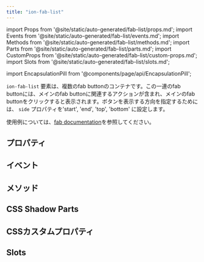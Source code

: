 ```yaml
---
title: "ion-fab-list"
---
```

import Props from '@site/static/auto-generated/fab-list/props.md';
import Events from '@site/static/auto-generated/fab-list/events.md';
import Methods from '@site/static/auto-generated/fab-list/methods.md';
import Parts from '@site/static/auto-generated/fab-list/parts.md';
import CustomProps from '@site/static/auto-generated/fab-list/custom-props.md';
import Slots from '@site/static/auto-generated/fab-list/slots.md';

import EncapsulationPill from '@components/page/api/EncapsulationPill';

<EncapsulationPill type="shadow" />

`ion-fab-list` 要素は、複数のfab buttonのコンテナです。この一連のfab buttonには、メインのfab buttonに関連するアクションが含まれ、メインのfab buttonをクリックすると表示されます。ボタンを表示する方向を指定するためには、 `side` プロパティを'start', 'end', 'top', 'bottom' に設定します。

使用例については、[fab documentation](./fab)を参照してください。

## プロパティ
<Props />

## イベント
<Events />

## メソッド
<Methods />

## CSS Shadow Parts
<Parts />

## CSSカスタムプロパティ
<CustomProps />

## Slots
<Slots />